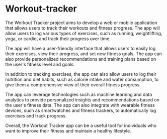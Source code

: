 # Workout-tracker
The Workout Tracker project aims to develop a web or mobile application that allows users to track their workouts and fitness progress. The app will allow users to log various types of exercises, such as running, weightlifting, yoga, or cardio, and track their progress over time.

The app will have a user-friendly interface that allows users to easily log their exercises, view their progress, and set new fitness goals. The app can also provide personalized recommendations and training plans based on the user's fitness level and goals.

In addition to tracking exercises, the app can also allow users to log their nutrition and diet habits, such as calorie intake and water consumption, to give them a comprehensive view of their overall fitness progress.

The app can leverage technologies such as machine learning and data analytics to provide personalized insights and recommendations based on the user's fitness data. The app can also integrate with wearable fitness devices, such as smartwatches and fitness trackers, to automatically log exercises and track progress.

Overall, the Workout Tracker app can be a useful tool for individuals who want to improve their fitness and maintain a healthy lifestyle.
